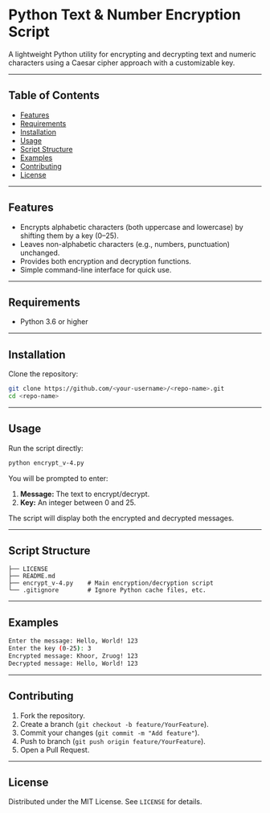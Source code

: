# Python Text & Number Encryption Script

A lightweight Python utility for encrypting and decrypting text and numeric characters using a Caesar cipher approach with a customizable key.

---

## Table of Contents

* [Features](#features)
* [Requirements](#requirements)
* [Installation](#installation)
* [Usage](#usage)
* [Script Structure](#script-structure)
* [Examples](#examples)
* [Contributing](#contributing)
* [License](#license)

---

## Features

* Encrypts alphabetic characters (both uppercase and lowercase) by shifting them by a key (0–25).
* Leaves non-alphabetic characters (e.g., numbers, punctuation) unchanged.
* Provides both encryption and decryption functions.
* Simple command-line interface for quick use.

---

## Requirements

* Python 3.6 or higher

---

## Installation

Clone the repository:

```bash
git clone https://github.com/<your-username>/<repo-name>.git
cd <repo-name>
```

---

## Usage

Run the script directly:

```bash
python encrypt_v-4.py
```

You will be prompted to enter:

1. **Message:** The text to encrypt/decrypt.
2. **Key:** An integer between 0 and 25.

The script will display both the encrypted and decrypted messages.

---

## Script Structure

```
├── LICENSE
├── README.md
├── encrypt_v-4.py    # Main encryption/decryption script
└── .gitignore        # Ignore Python cache files, etc.
```

---

## Examples

```bash
Enter the message: Hello, World! 123
Enter the key (0-25): 3
Encrypted message: Khoor, Zruog! 123
Decrypted message: Hello, World! 123
```

---

## Contributing

1. Fork the repository.
2. Create a branch (`git checkout -b feature/YourFeature`).
3. Commit your changes (`git commit -m "Add feature"`).
4. Push to branch (`git push origin feature/YourFeature`).
5. Open a Pull Request.

---

## License

Distributed under the MIT License. See `LICENSE` for details.

